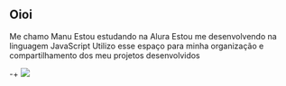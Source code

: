 ## Oioi
Me chamo Manu
Estou estudando na Alura
Estou me desenvolvendo na linguagem JavaScript
Utilizo esse espaço para minha organização e compartilhamento dos meu projetos desenvolvidos


-+
![](https://media.giphy.com/media/l0IybQ6l8nfKjxQv6/giphy.gif?cid=82a1493by7tj5jxip1yo1bks75jy4eswmjo3431e187cr3fn&ep=v1_gifs_trending&rid=giphy.gif&ct=g)

<!--
**min1mano/min1mano** is a ✨ _special_ ✨ repository because its `README.md` (this file) appears on your GitHub profile.

Here are some ideas to get you started:

- 🔭 I’m currently working on ...
- 🌱 I’m currently learning ...
- 👯 I’m looking to collaborate on ...
- 🤔 I’m looking for help with ...
- 💬 Ask me about ...
- 📫 How to reach me: ...
- 😄 Pronouns: ...
- ⚡ Fun fact: ...
-->
